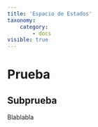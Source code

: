 ```yaml
---
title: 'Espacio de Estados'
taxonomy:
    category:
        - docs
visible: true
---
```


# Prueba

## Subprueba

Blablabla